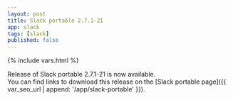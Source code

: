 ```yaml
---
layout: post
title: Slack portable 2.7.1-21
app: slack
tags: [slack]
published: false
---
```

{% include vars.html %}

Release of Slack portable 2.7.1-21 is now available.<br />
You can find links to download this release on the [Slack portable page]({{ var_seo_url | append: '/app/slack-portable' }}).